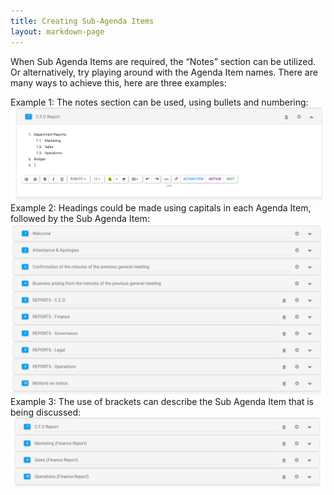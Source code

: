 ```yaml
---
title: Creating Sub-Agenda Items
layout: markdown-page
---
```

When Sub Agenda Items are required, the “Notes” section can be utilized. Or alternatively, try playing around with the Agenda Item names. There are many ways to achieve this, here are three examples:

Example 1: The notes section can be used, using bullets and numbering:
<img class="img-fluid" src="/content/pages/help/subagenda3.png" />
Example 2: Headings could be made using capitals in each Agenda Item, followed by the Sub Agenda Item:
<img class="img-fluid" src="/content/pages/help/subagenda1.png" />
Example 3: The use of brackets can describe the Sub Agenda Item that is being discussed:
<img class="img-fluid" src="/content/pages/help/subagenda2.png" />